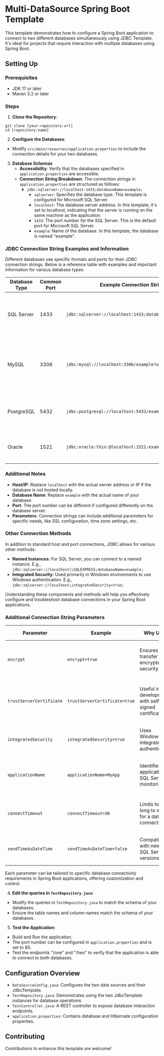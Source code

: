 # Multi-DataSource Spring Boot Template

This template demonstrates how to configure a Spring Boot application to connect to two different databases simultaneously using JDBC Template.
It's ideal for projects that require interaction with multiple databases using Spring Boot.

## Setting Up
### Prerequisites

- JDK 17 or later
- Maven 3.2 or later

### Steps

1. **Clone the Repository**: 

```
git clone [your-repository-url]
cd [repository-name]
```

2. **Configure the Databases**:
- Modify `src/main/resources/application.properties` to include the connection details for your two databases.

3. **Database Schemas**
    - **Accessibility**: Verify that the databases specified in `application.properties` are accessible.
    - **Connection String Breakdown**: The connection strings in `application.properties` are structured as follows:
        - `jdbc:sqlserver://localhost:1433;databaseName=example;`
            - `sqlserver`: Specifies the database type. This template is configured for Microsoft SQL Server.
            - `localhost`: The database server address. In this template, it's set to localhost, indicating that the server is running on the same machine as the application.
            - `1433`: The port number for the SQL Server. This is the default port for Microsoft SQL Server.
            - `example`: Name of the database. In this template, the database is named "example".

### JDBC Connection String Examples and Information

Different databases use specific formats and ports for their JDBC connection strings. Below is a reference table with examples and important information for various database types:

| Database Type | Common Port | Example Connection String                                       | Notes                                                    |
|---------------|-------------|-----------------------------------------------------------------|----------------------------------------------------------|
| SQL Server    | 1433        | `jdbc:sqlserver://localhost:1433;databaseName=example;`         | Default port for SQL Server. Use for local or specific server connections. |
| MySQL         | 3306        | `jdbc:mysql://localhost:3306/example?useSSL=false`              | Default port for MySQL. `useSSL=false` can be used to avoid SSL connection in non-production environments. |
| PostgreSQL    | 5432        | `jdbc:postgresql://localhost:5432/example`                      | Default port for PostgreSQL. Widely used in various environments. |
| Oracle        | 1521        | `jdbc:oracle:thin:@localhost:1521:example`                      | Oracle uses a `SID` (`example` here), or you can use a service name. |

### Additional Notes

- **Host/IP**: Replace `localhost` with the actual server address or IP if the database is not hosted locally.
- **Database Name**: Replace `example` with the actual name of your database.
- **Port**: The port number can be different if configured differently on the database server.
- **Parameters**: Connection strings can include additional parameters for specific needs, like SSL configuration, time zone settings, etc.

### Other Connection Methods

In addition to standard host and port connections, JDBC allows for various other methods:

- **Named Instances**: For SQL Server, you can connect to a named instance. E.g., `jdbc:sqlserver://localhost\\SQLEXPRESS;databaseName=example;`
- **Integrated Security**: Used primarily in Windows environments to use Windows authentication. E.g., `jdbc:sqlserver://localhost;integratedSecurity=true;`

Understanding these components and methods will help you effectively configure and troubleshoot database connections in your Spring Boot applications.

### Additional Connection String Parameters

| Parameter            | Example                       | Why Use It                                             | Considerations                                   | Errors/Exceptions it Might Solve                |
|----------------------|-------------------------------|--------------------------------------------------------|--------------------------------------------------|-------------------------------------------------|
| `encrypt`            | `encrypt=true`                | Ensures data transfer is encrypted for security.       | May slightly impact performance. Necessary in production for security. | Solves security exceptions related to unencrypted data transfer. |
| `trustServerCertificate` | `trustServerCertificate=true` | Useful in development with self-signed certificates.   | Not recommended for production; bypasses SSL/TLS security checks. | Resolves certificate validation errors in development environments. |
| `integratedSecurity` | `integratedSecurity=true`     | Uses Windows integrated authentication.                | Only relevant in Windows-based environments.    | Addresses authentication errors when using Windows credentials. |
| `applicationName`    | `applicationName=MyApp`       | Identifies the application in SQL Server monitoring.   | Mainly for monitoring; no direct functionality impact. | Helps in diagnosing issues by distinguishing application connections in logs. |
| `connectTimeout`     | `connectTimeout=30`           | Limits how long to wait for a database connection.     | Too low a value might cause failures under normal latency. | Prevents application hang-ups due to indefinite wait times for database connections. |
| `sendTimeAsDateTime` | `sendTimeAsDateTime=false`    | Compatibility with newer SQL Server versions.          | Align with SQL Server version and date/time handling. | Solves issues with time and datetime fields in newer SQL Server versions. |

Each parameter can be tailored to specific database connectivity requirements in Spring Boot applications, offering customization and control.


4. **Edit the queries in `TestRepository.java`**:
- Modify the queries in `TestRepository.java` to match the schema of your databases.
- Ensure the table names and column names match the schema of your databases.

5. **Test the Application**:
- Build and Run the application.
- The port number can be configured in `application.properties` and is set to 80.
- Test the endpoints "/one" and "/two" to verify that the application is able to connect to both databases.

## Configuration Overview

- `DataSourceConfig.java`: Configures the two data sources and their JdbcTemplate.
- `TestRepository.java`: Demonstrates using the two JdbcTemplate instances for database operations.
- `TestController.java`: A REST controller to expose database interaction endpoints.
- `application.properties`: Contains database and Hibernate configuration properties.

## Contributing
Contributions to enhance this template are welcome!



